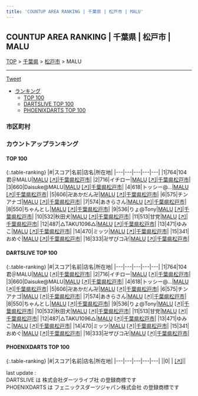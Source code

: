```yaml
---
title: 'COUNTUP AREA RANKING | 千葉県 | 松戸市 | MALU'
---
```

## COUNTUP AREA RANKING | 千葉県 | 松戸市 | MALU

[TOP](/darts/rank/) > [千葉県](/darts/rank/千葉県/) > [松戸市](/darts/rank/千葉県/松戸市/) > MALU

___

<a href="https://twitter.com/share?ref_src=twsrc%5Etfw" data-text="COUNTUP AREA RANKING | 千葉県松戸市MALU" class="twitter-share-button" data-hashtags="DARTSLIVE,PHOENIXDARTS,darts,ダーツ" data-show-count="false">Tweet</a>

* [ランキング](#カウントアップランキング)
    * [TOP 100](#top-100)
    * [DARTSLIVE TOP 100](#dartslive-top-100)
    * [PHOENIXDARTS TOP 100](#phoenixdarts-top-100)

### 市区町村

<ul>

</ul>

### カウントアップランキング

#### TOP 100



{:.table-ranking}
|#|スコア|名前|店名|所在地|
|---|---|---|---|---|
|1|764|<span class="rank-name-dl">104君＠MALU</span>|<a href="/darts/rank/shops/7a541abec0fa801db21333aee1bd51e4.html">MALU</a> <a href="https://search.dartslive.com/jp/shop/7a541abec0fa801db21333aee1bd51e4">[↗]</a>|<a href="/darts/rank/千葉県/松戸市">千葉県松戸市</a>|
|2|716|<span class="rank-name-dl">イチロー</span>|<a href="/darts/rank/shops/7a541abec0fa801db21333aee1bd51e4.html">MALU</a> <a href="https://search.dartslive.com/jp/shop/7a541abec0fa801db21333aee1bd51e4">[↗]</a>|<a href="/darts/rank/千葉県/松戸市">千葉県松戸市</a>|
|3|660|<span class="rank-name-dl">Daisuke@MALU</span>|<a href="/darts/rank/shops/7a541abec0fa801db21333aee1bd51e4.html">MALU</a> <a href="https://search.dartslive.com/jp/shop/7a541abec0fa801db21333aee1bd51e4">[↗]</a>|<a href="/darts/rank/千葉県/松戸市">千葉県松戸市</a>|
|4|618|<span class="rank-name-dl">トッシー@…</span>|<a href="/darts/rank/shops/7a541abec0fa801db21333aee1bd51e4.html">MALU</a> <a href="https://search.dartslive.com/jp/shop/7a541abec0fa801db21333aee1bd51e4">[↗]</a>|<a href="/darts/rank/千葉県/松戸市">千葉県松戸市</a>|
|5|606|<span class="rank-name-dl">卍あかだん卍</span>|<a href="/darts/rank/shops/7a541abec0fa801db21333aee1bd51e4.html">MALU</a> <a href="https://search.dartslive.com/jp/shop/7a541abec0fa801db21333aee1bd51e4">[↗]</a>|<a href="/darts/rank/千葉県/松戸市">千葉県松戸市</a>|
|6|575|<span class="rank-name-dl">チンアナゴ</span>|<a href="/darts/rank/shops/7a541abec0fa801db21333aee1bd51e4.html">MALU</a> <a href="https://search.dartslive.com/jp/shop/7a541abec0fa801db21333aee1bd51e4">[↗]</a>|<a href="/darts/rank/千葉県/松戸市">千葉県松戸市</a>|
|7|574|<span class="rank-name-dl">あきらさん</span>|<a href="/darts/rank/shops/7a541abec0fa801db21333aee1bd51e4.html">MALU</a> <a href="https://search.dartslive.com/jp/shop/7a541abec0fa801db21333aee1bd51e4">[↗]</a>|<a href="/darts/rank/千葉県/松戸市">千葉県松戸市</a>|
|8|550|<span class="rank-name-dl">ちゃんとし</span>|<a href="/darts/rank/shops/7a541abec0fa801db21333aee1bd51e4.html">MALU</a> <a href="https://search.dartslive.com/jp/shop/7a541abec0fa801db21333aee1bd51e4">[↗]</a>|<a href="/darts/rank/千葉県/松戸市">千葉県松戸市</a>|
|9|536|<span class="rank-name-dl">りょ@Tony</span>|<a href="/darts/rank/shops/7a541abec0fa801db21333aee1bd51e4.html">MALU</a> <a href="https://search.dartslive.com/jp/shop/7a541abec0fa801db21333aee1bd51e4">[↗]</a>|<a href="/darts/rank/千葉県/松戸市">千葉県松戸市</a>|
|10|532|<span class="rank-name-dl">秋田犬</span>|<a href="/darts/rank/shops/7a541abec0fa801db21333aee1bd51e4.html">MALU</a> <a href="https://search.dartslive.com/jp/shop/7a541abec0fa801db21333aee1bd51e4">[↗]</a>|<a href="/darts/rank/千葉県/松戸市">千葉県松戸市</a>|
|11|513|<span class="rank-name-dl">甘党</span>|<a href="/darts/rank/shops/7a541abec0fa801db21333aee1bd51e4.html">MALU</a> <a href="https://search.dartslive.com/jp/shop/7a541abec0fa801db21333aee1bd51e4">[↗]</a>|<a href="/darts/rank/千葉県/松戸市">千葉県松戸市</a>|
|12|487|<span class="rank-name-dl">△TAKU1096△</span>|<a href="/darts/rank/shops/7a541abec0fa801db21333aee1bd51e4.html">MALU</a> <a href="https://search.dartslive.com/jp/shop/7a541abec0fa801db21333aee1bd51e4">[↗]</a>|<a href="/darts/rank/千葉県/松戸市">千葉県松戸市</a>|
|13|471|<span class="rank-name-dl">ゆみこ</span>|<a href="/darts/rank/shops/7a541abec0fa801db21333aee1bd51e4.html">MALU</a> <a href="https://search.dartslive.com/jp/shop/7a541abec0fa801db21333aee1bd51e4">[↗]</a>|<a href="/darts/rank/千葉県/松戸市">千葉県松戸市</a>|
|14|470|<span class="rank-name-dl">ミッツ</span>|<a href="/darts/rank/shops/7a541abec0fa801db21333aee1bd51e4.html">MALU</a> <a href="https://search.dartslive.com/jp/shop/7a541abec0fa801db21333aee1bd51e4">[↗]</a>|<a href="/darts/rank/千葉県/松戸市">千葉県松戸市</a>|
|15|341|<span class="rank-name-dl">おめぐ</span>|<a href="/darts/rank/shops/7a541abec0fa801db21333aee1bd51e4.html">MALU</a> <a href="https://search.dartslive.com/jp/shop/7a541abec0fa801db21333aee1bd51e4">[↗]</a>|<a href="/darts/rank/千葉県/松戸市">千葉県松戸市</a>|
|16|333|<span class="rank-name-dl">卍ザぴコ卍</span>|<a href="/darts/rank/shops/7a541abec0fa801db21333aee1bd51e4.html">MALU</a> <a href="https://search.dartslive.com/jp/shop/7a541abec0fa801db21333aee1bd51e4">[↗]</a>|<a href="/darts/rank/千葉県/松戸市">千葉県松戸市</a>|


#### DARTSLIVE TOP 100



{:.table-ranking}
|#|スコア|名前|店名|所在地|
|---|---|---|---|---|
|1|764|<span class="rank-name-dl">104君＠MALU</span>|<a href="/darts/rank/shops/7a541abec0fa801db21333aee1bd51e4.html">MALU</a> <a href="https://search.dartslive.com/jp/shop/7a541abec0fa801db21333aee1bd51e4">[↗]</a>|<a href="/darts/rank/千葉県/松戸市">千葉県松戸市</a>|
|2|716|<span class="rank-name-dl">イチロー</span>|<a href="/darts/rank/shops/7a541abec0fa801db21333aee1bd51e4.html">MALU</a> <a href="https://search.dartslive.com/jp/shop/7a541abec0fa801db21333aee1bd51e4">[↗]</a>|<a href="/darts/rank/千葉県/松戸市">千葉県松戸市</a>|
|3|660|<span class="rank-name-dl">Daisuke@MALU</span>|<a href="/darts/rank/shops/7a541abec0fa801db21333aee1bd51e4.html">MALU</a> <a href="https://search.dartslive.com/jp/shop/7a541abec0fa801db21333aee1bd51e4">[↗]</a>|<a href="/darts/rank/千葉県/松戸市">千葉県松戸市</a>|
|4|618|<span class="rank-name-dl">トッシー@…</span>|<a href="/darts/rank/shops/7a541abec0fa801db21333aee1bd51e4.html">MALU</a> <a href="https://search.dartslive.com/jp/shop/7a541abec0fa801db21333aee1bd51e4">[↗]</a>|<a href="/darts/rank/千葉県/松戸市">千葉県松戸市</a>|
|5|606|<span class="rank-name-dl">卍あかだん卍</span>|<a href="/darts/rank/shops/7a541abec0fa801db21333aee1bd51e4.html">MALU</a> <a href="https://search.dartslive.com/jp/shop/7a541abec0fa801db21333aee1bd51e4">[↗]</a>|<a href="/darts/rank/千葉県/松戸市">千葉県松戸市</a>|
|6|575|<span class="rank-name-dl">チンアナゴ</span>|<a href="/darts/rank/shops/7a541abec0fa801db21333aee1bd51e4.html">MALU</a> <a href="https://search.dartslive.com/jp/shop/7a541abec0fa801db21333aee1bd51e4">[↗]</a>|<a href="/darts/rank/千葉県/松戸市">千葉県松戸市</a>|
|7|574|<span class="rank-name-dl">あきらさん</span>|<a href="/darts/rank/shops/7a541abec0fa801db21333aee1bd51e4.html">MALU</a> <a href="https://search.dartslive.com/jp/shop/7a541abec0fa801db21333aee1bd51e4">[↗]</a>|<a href="/darts/rank/千葉県/松戸市">千葉県松戸市</a>|
|8|550|<span class="rank-name-dl">ちゃんとし</span>|<a href="/darts/rank/shops/7a541abec0fa801db21333aee1bd51e4.html">MALU</a> <a href="https://search.dartslive.com/jp/shop/7a541abec0fa801db21333aee1bd51e4">[↗]</a>|<a href="/darts/rank/千葉県/松戸市">千葉県松戸市</a>|
|9|536|<span class="rank-name-dl">りょ@Tony</span>|<a href="/darts/rank/shops/7a541abec0fa801db21333aee1bd51e4.html">MALU</a> <a href="https://search.dartslive.com/jp/shop/7a541abec0fa801db21333aee1bd51e4">[↗]</a>|<a href="/darts/rank/千葉県/松戸市">千葉県松戸市</a>|
|10|532|<span class="rank-name-dl">秋田犬</span>|<a href="/darts/rank/shops/7a541abec0fa801db21333aee1bd51e4.html">MALU</a> <a href="https://search.dartslive.com/jp/shop/7a541abec0fa801db21333aee1bd51e4">[↗]</a>|<a href="/darts/rank/千葉県/松戸市">千葉県松戸市</a>|
|11|513|<span class="rank-name-dl">甘党</span>|<a href="/darts/rank/shops/7a541abec0fa801db21333aee1bd51e4.html">MALU</a> <a href="https://search.dartslive.com/jp/shop/7a541abec0fa801db21333aee1bd51e4">[↗]</a>|<a href="/darts/rank/千葉県/松戸市">千葉県松戸市</a>|
|12|487|<span class="rank-name-dl">△TAKU1096△</span>|<a href="/darts/rank/shops/7a541abec0fa801db21333aee1bd51e4.html">MALU</a> <a href="https://search.dartslive.com/jp/shop/7a541abec0fa801db21333aee1bd51e4">[↗]</a>|<a href="/darts/rank/千葉県/松戸市">千葉県松戸市</a>|
|13|471|<span class="rank-name-dl">ゆみこ</span>|<a href="/darts/rank/shops/7a541abec0fa801db21333aee1bd51e4.html">MALU</a> <a href="https://search.dartslive.com/jp/shop/7a541abec0fa801db21333aee1bd51e4">[↗]</a>|<a href="/darts/rank/千葉県/松戸市">千葉県松戸市</a>|
|14|470|<span class="rank-name-dl">ミッツ</span>|<a href="/darts/rank/shops/7a541abec0fa801db21333aee1bd51e4.html">MALU</a> <a href="https://search.dartslive.com/jp/shop/7a541abec0fa801db21333aee1bd51e4">[↗]</a>|<a href="/darts/rank/千葉県/松戸市">千葉県松戸市</a>|
|15|341|<span class="rank-name-dl">おめぐ</span>|<a href="/darts/rank/shops/7a541abec0fa801db21333aee1bd51e4.html">MALU</a> <a href="https://search.dartslive.com/jp/shop/7a541abec0fa801db21333aee1bd51e4">[↗]</a>|<a href="/darts/rank/千葉県/松戸市">千葉県松戸市</a>|
|16|333|<span class="rank-name-dl">卍ザぴコ卍</span>|<a href="/darts/rank/shops/7a541abec0fa801db21333aee1bd51e4.html">MALU</a> <a href="https://search.dartslive.com/jp/shop/7a541abec0fa801db21333aee1bd51e4">[↗]</a>|<a href="/darts/rank/千葉県/松戸市">千葉県松戸市</a>|


#### PHOENIXDARTS TOP 100



{:.table-ranking}
|#|スコア|名前|店名|所在地|
|---|---|---|---|---|
||0|<span class="rank-name-dl"> </span>|<a href="/darts/rank/shops/.html"></a> <a href="">[↗]</a>|<a href="/darts/rank//"></a>|


<div class="footer border-top border-gray-light mt-5 pt-3 text-right text-gray">
    last update : <span style="font-weight: italic" id="foot_last_modified"></span><br />
    DARTSLIVE は 株式会社ダーツライブ社 の登録商標です<br />
    PHOENIXDARTS は フェニックスダーツジャパン株式会社 の登録商標です<br />
</div>

<script src="https://cdnjs.cloudflare.com/ajax/libs/jquery.tablesorter/2.31.3/js/jquery.tablesorter.min.js" integrity="sha512-qzgd5cYSZcosqpzpn7zF2ZId8f/8CHmFKZ8j7mU4OUXTNRd5g+ZHBPsgKEwoqxCtdQvExE5LprwwPAgoicguNg==" crossorigin="anonymous" referrerpolicy="no-referrer"></script>
<link rel="stylesheet" href="https://cdnjs.cloudflare.com/ajax/libs/jquery.tablesorter/2.31.3/css/theme.default.min.css" integrity="sha512-wghhOJkjQX0Lh3NSWvNKeZ0ZpNn+SPVXX1Qyc9OCaogADktxrBiBdKGDoqVUOyhStvMBmJQ8ZdMHiR3wuEq8+w==" crossorigin="anonymous" referrerpolicy="no-referrer" />
<script>
$(function() {
    $(".table-ranking").tablesorter({sortList:[[0, 0]]});
    $("#foot_last_modified").text(formatDate(new Date(document.lastModified), 'yyyy-MM-dd HH:mm:ss'));
});
</script>

<script async src="https://platform.twitter.com/widgets.js" charset="utf-8"></script>